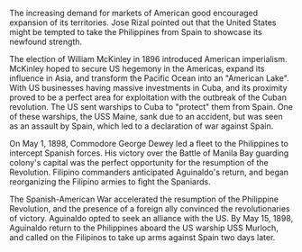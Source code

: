The increasing demand for markets of American good encouraged expansion of its territories. Jose Rizal pointed out that the United States might be tempted to take the Philippines from Spain to showcase its newfound strength.

The election of William McKinley in 1896 introduced American imperialism. McKinley hoped to secure US hegemony in the Americas, expand its influence in Asia, and transform the Pacific Ocean into an "American Lake". With US businesses having massive investments in Cuba, and its proximity proved to be a perfect area for exploitation with the outbreak of the Cuban revolution. The US sent warships to Cuba to "protect" them from Spain. One of these warships, the USS Maine, sank due to an accident, but was seen as an assault by Spain, which led to a declaration of war against Spain.

On May 1, 1898, Commodore George Dewey led a fleet to the Philippines to intercept Spanish forces. His victory over the Battle of Manila Bay guarding colony's capital was the perfect opportunity for the resumption of the Revolution. Filipino commanders anticipated Aguinaldo's return, and began reorganizing the Filipino armies to fight the Spaniards.

The Spanish-American War accelerated the resumption of the Philippine Revolution, and the presence of a foreign ally convinced the revolutionaries of victory. Aguinaldo opted to seek an alliance with the US. By May 15, 1898, Aguinaldo return to the Philippines aboard the US warship USS Murloch, and called on the Filipinos to take up arms against Spain two days later.